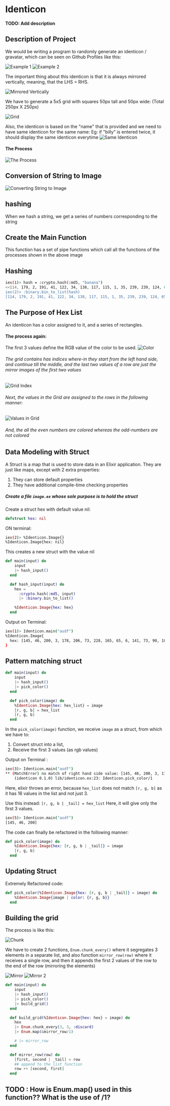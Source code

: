 # Identicon

**TODO: Add description**

## Description of Project
We would be writing a program to randomly generate an identicon / gravatar, which can be seen on Github Profiles like this:

![Example 1](media/img_1.png)
![Example 2](media/img_2.png)


The important thing about this identicon is that it is always mirrored vertically, meaning, that the LHS = RHS.

![Mirrored Vertically](media/mirror.png)

We have to generate a 5x5 grid with squares 50px tall and 50px wide: (Total 250px X 250px)

![Grid](media/grid_1.png)

Also, the identicon is based on the "name" that is provided and we need to have same identicon for the same name: Eg: if "billy" is entered twice, it should display the same identicon everytime
![Same Identicon](media/same_identicon.png)

#### The Process

![The Process](media/the_process.png)

## Conversion of String to Image

![Converting String to Image](media/str_img.png)

## hashing

When we hash a string, we get a series of numbers corresponding to the string

## Create the Main Function

This function has a set of pipe functions which call all the functions of the processes shown in the above image

## Hashing

```bash
iex(1)> hash = :crypto.hash(:md5, "banana")
<<114, 179, 2, 191, 41, 122, 34, 138, 117, 115, 1, 35, 239, 239, 124, 65>>
iex(2)> :binary.bin_to_list(hash)
[114, 179, 2, 191, 41, 122, 34, 138, 117, 115, 1, 35, 239, 239, 124, 65]
```

## The Purpose of Hex List

An identicon has a color assigned to it, and a series of rectangles.

#### The process again:

The first 3 values define the RGB value of the color to be used.
![Color](media/color.png)

###### The grid contains has indices where-in they start from the left hand side, and continue till the middle, and the last two values of a row are just the mirror images of the first two values

![Grid Index](media/grid_index.png)


###### Next, the values in the Grid are assigned to the rows in the following manner:


![Values in Grid](media/values_in_grid.png)
###### And, the all the even numbers are colored whereas the odd-numbers are not colored


## Data Modeling with Struct

A Struct is a map that is used to store data in an Elixir application. They are just like maps, except with 2 extra properties:
1. They can store default properties
2. They have additional compile-time checking properties

##### Create a file `image.ex` whose sole purpose is to hold the struct

Create a struct hex with default value nil:

```elixir
defstruct hex: nil 
```
 ON terminal:
 ```bash
iex(2)> %Identicon.Image{}
%Identicon.Image{hex: nil}
 ```
 This creates a new struct with the value nil

```elixir
def main(input) do
    input
    |> hash_input()
  end

  def hash_input(input) do
    hex =
      :crypto.hash(:md5, input)
      |> :binary.bin_to_list()

    %Identicon.Image{hex: hex}
  end
```

Output on Terminal:

```bash
iex(1)> Identicon.main("asdf")
%Identicon.Image{
  hex: [145, 46, 200, 3, 178, 206, 73, 228, 165, 65, 6, 141, 73, 90, 181, 112]
}
```

## Pattern matching struct

```elixir
def main(input) do
    input
    |> hash_input()
    |> pick_color()
  end

  def pick_color(image) do
    %Identicon.Image{hex: hex_list} = image
    [r, g, b] = hex_list
    [r, g, b]
  end
```

In the `pick_color(image)` function, we receive `image` as a struct, from which we have to:
1. Convert struct into a list, 
2. Receive the first 3 values (as rgb values)

Output on Terminal :
```bash
iex(3)> Identicon.main("asdf")
** (MatchError) no match of right hand side value: [145, 46, 200, 3, 178, 206, 73, 228, 165, 65, 6, 141, 73, 90, 181, 112]
    (identicon 0.1.0) lib/identicon.ex:23: Identicon.pick_color/1
```

Here, elixir throws an error, because `hex_list` does not match `[r, g, b]` as it has 16 values in the list and not just 3.

Use this instead: `[r, g, b | _tail] = hex_list` Here, it will give only the first 3 values.

```bash
iex(5)> Identicon.main("asdf")
[145, 46, 200]
```

The code can finally be refactored in the following manner:

```elixir
def pick_color(image) do
    %Identicon.Image{hex: [r, g, b | _tail]} = image
    [r, g, b]
  end
```

## Updating Struct

Extremely Refactored code:

```elixir
def pick_color(%Identicon.Image{hex: [r, g, b | _tail]} = image) do
    %Identicon.Image{image | color: {r, g, b}}
  end
```

## Building the grid

The process is like this:

![Chunk](media/chunk.png)


We have to create 2 functions, `Enum.chunk_every()` where it segregates 3 elements in a separate list, and also function `mirror_row(row)` where it receives a single row, and then it appends the first 2 values of the row to the end of the row (mirroring the elements)

![Mirror](media/mirror_row.png)
![Mirror 2](media/mirror_row_2.png)


```elixir
def main(input) do
    input
    |> hash_input()
    |> pick_color()
    |> build_grid()
  end

  def build_grid(%Identicon.Image{hex: hex} = image) do
    hex
    |> Enum.chunk_every(3, 3, :discard)
    |> Enum.map(&mirror_row/1)

    # |> mirror_row
  end

  def mirror_row(row) do
    [first, second | _tail] = row
    ## append to the list function
    row ++ [second, first]
  end
```

## TODO : How is Enum.map() used in this function?? What is the use of /1? 

